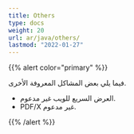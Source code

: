 ```yaml
---
title: Others
type: docs
weight: 20
url: ar/java/others/
lastmod: "2022-01-27"
---
```


{{% alert color="primary" %}}

فيما يلي بعض المشاكل المعروفة الأخرى.

- العرض السريع للويب غير مدعوم.
- PDF/X غير مدعوم.

{{% /alert %}}